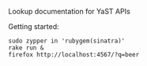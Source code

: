 Lookup documentation for YaST APIs

Getting started:

```console
sudo zypper in 'rubygem(sinatra)'
rake run &
firefox http://localhost:4567/?q=beer
```
